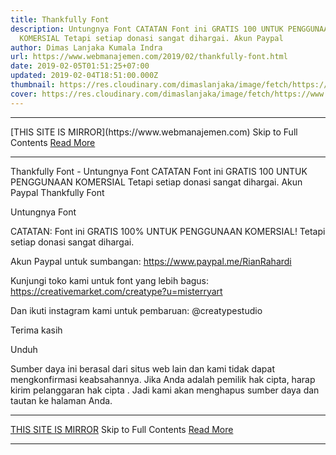 ```yaml
---
title: Thankfully Font
description: Untungnya Font CATATAN Font ini GRATIS 100 UNTUK PENGGUNAAN
  KOMERSIAL Tetapi setiap donasi sangat dihargai. Akun Paypal
author: Dimas Lanjaka Kumala Indra
url: https://www.webmanajemen.com/2019/02/thankfully-font.html
date: 2019-02-05T01:51:25+07:00
updated: 2019-02-04T18:51:00.000Z
thumbnail: https://res.cloudinary.com/dimaslanjaka/image/fetch/https://www.uxfree.com/wp-content/uploads/2019/01/543ca35a6b694410bbbbbdccb0d8b046.jpg
cover: https://res.cloudinary.com/dimaslanjaka/image/fetch/https://www.uxfree.com/wp-content/uploads/2019/01/543ca35a6b694410bbbbbdccb0d8b046.jpg
---
```


<hr/> [THIS SITE IS MIRROR](https://www.webmanajemen.com) Skip to Full Contents <a href="https://www.webmanajemen.com/2019/02/thankfully-font.html" rel="follow" class="button" id="read-more">Read More</a> <hr/> Thankfully Font - Untungnya Font CATATAN Font ini GRATIS 100 UNTUK PENGGUNAAN KOMERSIAL Tetapi setiap donasi sangat dihargai. Akun Paypal Thankfully Font
  
  
  
  Untungnya Font 

  

  
  CATATAN: Font ini GRATIS 100% UNTUK PENGGUNAAN KOMERSIAL!  Tetapi setiap donasi sangat dihargai. 
  
  Akun Paypal untuk sumbangan: https://www.paypal.me/RianRahardi 
  
  Kunjungi toko kami untuk font yang lebih bagus: 
 https://creativemarket.com/creatype?u=misterryart 
  
  Dan ikuti instagram kami untuk pembaruan: @creatypestudio 
  
  Terima kasih 
  


   Unduh 

  
  Sumber daya ini berasal dari situs web lain dan kami tidak dapat mengkonfirmasi keabsahannya.  Jika Anda adalah pemilik hak cipta, harap kirim pelanggaran hak cipta .  Jadi kami akan menghapus sumber daya dan tautan ke halaman Anda. <hr/> [THIS SITE IS MIRROR](https://www.webmanajemen.com) Skip to Full Contents <a href="https://www.webmanajemen.com/2019/02/thankfully-font.html" rel="follow" class="button" id="read-more">Read More</a> <hr/>
